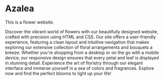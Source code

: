 # Azalea
This is a flower website.


Discover the vibrant world of flowers with our beautifully designed website, crafted with precision using HTML and CSS. Our site offers a user-friendly experience, featuring a clean layout and intuitive navigation that makes exploring our extensive collection of floral arrangements and bouquets a breeze. Whether you're shopping from a desktop or on the go with a mobile device, our responsive design ensures that every petal and leaf is displayed in stunning detail. Experience the art of floristry through our elegant interface and immerse yourself in a sea of colors and fragrances. Explore now and find the perfect blooms to light up your life!
